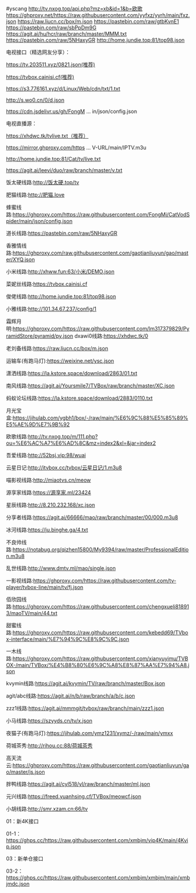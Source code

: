 #yscang
http://tv.nxog.top/api.php?mz=xb&id=1&b=欧歌
https://ghproxy.net/https://raw.githubusercontent.com/yyfxz/yyrh/main/fxz.json
https://raw.liucn.cc/box/m.json
https://pastebin.com/raw/gtbKvnE1
https://pastebin.com/raw/sbPpDm9G
https://agit.ai/hu/hcr/raw/branch/master/MMM.txt
https://pastebin.com/raw/5NHaxyGR
http://home.jundie.top:81/top98.json

电视接口（精选网友分享）：

https://tv.203511.xyz/0821.json(推荐)

https://tvbox.cainisi.cf(推荐)

https://s3.776161.xyz/d/Linux/Web/cdn/txt/1.txt

http://s.wo0.cn/0/d.json

https://cdn.jsdelivr.us/gh/FongM ... in/json/config.json

电视直播源：

https://xhdwc.tk/tvlive.txt（推荐）

https://mirror.ghproxy.com/https ... V-URL/main/IPTV.m3u

http://home.jundie.top:81/Cat/tv/live.txt

https://agit.ai/leevi/duo/raw/branch/master/v.txt

饭太硬线路:http://饭太硬.top/tv

肥猫线路:http://肥猫.love

蜂蜜线路:https://ghproxy.com/https://raw.githubusercontent.com/FongMi/CatVodSpider/main/json/config.json

道长线路:https://pastebin.com/raw/5NHaxyGR

香雅情线路:https://ghproxy.com/raw.githubusercontent.com/gaotianliuyun/gao/master/XYQ.json

小米线路:http://xhww.fun:63/小米/DEMO.json

菜妮丝线路:https://tvbox.cainisi.cf

俊佬线路:http://home.jundie.top:81/top98.json

小雅线路:http://101.34.67.237/config/1

霜辉月 明:https://ghproxy.com/https://raw.githubusercontent.com/lm317379829/PyramidStore/pyramid/py.json
dxawi0线路:https://xhdwc.tk/0

老刘备线路:https://raw.liucn.cc/box/m.json

运输车(有跑马灯):https://weixine.net/ysc.json

潇洒线路:https://la.kstore.space/download/2863/01.txt

南风线路:https://agit.ai/Yoursmile7/TVBox/raw/branch/master/XC.json

蚂蚁论坛线路:https://la.kstore.space/download/2883/0110.txt

月光宝盒:https://jihulab.com/ygbh1/box/-/raw/main/%E6%9C%88%E5%85%89%E5%AE%9D%E7%9B%92

欧歌线路:http://tv.nxog.top/m/111.php?ou=%E6%AC%A7%E6%AD%8C&mz=index2&xl=&jar=index2

吾爱线路:http://52bsj.vip:98/wuai

云星日记:http://itvbox.cc/tvbox/云星日记/1.m3u8

喵影视线路:http://miaotvs.cn/meow

源享家线路:https://源享家.ml/23424

星辰线路:http://8.210.232.168/xc.json

分享者线路:https://agit.ai/66666/mao/raw/branch/master/00/000.m3u8

冰河线路:https://ju.binghe.ga/4.txt

不良帅线路:https://notabug.org/qizhen15800/My9394/raw/master/ProfessionalEdition.m3u8

乱世线路:http://www.dmtv.ml/mao/single.json

一影视线路:https://ghproxy.com/https://raw.githubusercontent.com/tv-player/tvbox-line/main/tv/fj.json

佰欣园线路:https://ghproxy.com/https://raw.githubusercontent.com/chengxueli818913/maoTV/main/44.txt

甜蜜线路:https://ghproxy.com/https://raw.githubusercontent.com/kebedd69/TVbox-interface/main/%E7%94%9C%E8%9C%9C.json

一木线路:https://ghproxy.com/https://raw.githubusercontent.com/xianyuyimu/TVBOX-/main/TVBox/%E4%B8%80%E6%9C%A8%E8%87%AA%E7%94%A8.json

kvymin线路:https://agit.ai/kvymin/TV/raw/branch/master/Box.json

agit/abc线路:https://agit.ai/n/b/raw/branch/a/b/c.json

zzz1线路:https://agit.ai/mmmgit/tvbox/raw/branch/main/zzz1.json

小马线路:https://szyyds.cn/tv/x.json

夜猫子(有跑马灯):https://jihulab.com/ymz1231/xymz/-/raw/main/ymxx

荷城茶秀:http://rihou.cc:88/荷城茶秀

高天流云:https://ghproxy.com/https://raw.githubusercontent.com/gaotianliuyun/gao/master/js.json

胖鸭线路:https://agit.ai/cyl518/yl/raw/branch/master/ml.json

元兴线路:https://freed.yuanhsing.cf/TVBox/meowcf.json

小胡线路:http://smr.xzam.cn:66/tv

01：新4K接口

01-1：https://ghps.cc/https://raw.githubusercontent.com/xmbjm/vip4K/main/4Kvip.json

03：新单仓接口

03-2：https://ghps.cc/https://raw.githubusercontent.com/xmbjm/xmbjm/main/xmbjmdc.json


